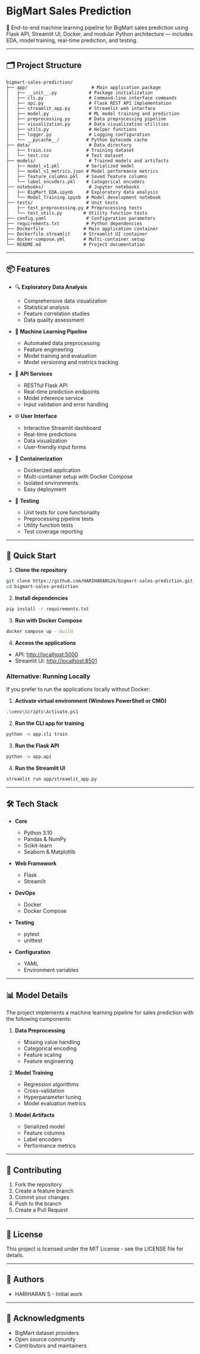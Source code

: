 # BigMart Sales Prediction

🚀 End-to-end machine learning pipeline for BigMart sales prediction using Flask API, Streamlit UI, Docker, and modular Python architecture — includes EDA, model training, real-time prediction, and testing.

---

## 🗂️ Project Structure 
 
```
bigmart-sales-prediction/
├── app/                        # Main application package
│   ├── __init__.py            # Package initialization
│   ├── cli.py                 # Command-line interface commands  
│   ├── api.py                 # Flask REST API implementation
│   ├── streamlit_app.py       # Streamlit web interface
│   ├── model.py               # ML model training and prediction
│   ├── preprocessing.py       # Data preprocessing pipeline
│   ├── visualization.py       # Data visualization utilities
│   ├── utils.py               # Helper functions
│   ├── logger.py              # Logging configuration
│   └── __pycache__/          # Python bytecode cache
├── data/                      # Data directory
│   ├── train.csv             # Training dataset
│   └── test.csv              # Test dataset
├── models/                    # Trained models and artifacts
│   ├── model_v1.pkl          # Serialized model
│   ├── model_v1_metrics.json # Model performance metrics
│   ├── feature_columns.pkl   # Saved feature columns
│   └── label_encoders.pkl    # Categorical encoders
├── notebooks/                 # Jupyter notebooks
│   ├── BigMart_EDA.ipynb     # Exploratory data analysis
│   └── Model_Training.ipynb  # Model development notebook
├── tests/                    # Unit tests
│   ├── test_preprocessing.py # Preprocessing tests
│   └── test_utils.py        # Utility function tests
├── config.yaml               # Configuration parameters
├── requirements.txt          # Python dependencies
├── Dockerfile               # Main application container
├── Dockerfile.streamlit     # Streamlit UI container
├── docker-compose.yml       # Multi-container setup
└── README.md                # Project documentation
```

---

## 📦 Features

- 🔍 **Exploratory Data Analysis**
  - Comprehensive data visualization
  - Statistical analysis
  - Feature correlation studies
  - Data quality assessment

- 🧠 **Machine Learning Pipeline**
  - Automated data preprocessing
  - Feature engineering
  - Model training and evaluation
  - Model versioning and metrics tracking

- 🔁 **API Services**
  - RESTful Flask API
  - Real-time prediction endpoints
  - Model inference service
  - Input validation and error handling

- 🌐 **User Interface**
  - Interactive Streamlit dashboard
  - Real-time predictions
  - Data visualization
  - User-friendly input forms

- 🐳 **Containerization**
  - Dockerized application
  - Multi-container setup with Docker Compose
  - Isolated environments
  - Easy deployment

- 🧪 **Testing**
  - Unit tests for core functionality
  - Preprocessing pipeline tests
  - Utility function tests
  - Test coverage reporting

---

## 🚀 Quick Start

1. **Clone the repository**
```bash
git clone https://github.com/HARIHARANS24/bigmart-sales-prediction.git
cd bigmart-sales-prediction
```

2. **Install dependencies**
```bash
pip install -r requirements.txt
```

3. **Run with Docker Compose**
```bash
docker compose up --build
```

4. **Access the applications**
- API: [http://localhost:5000](http://localhost:5000)
- Streamlit UI: [http://localhost:8501](http://localhost:8501)

### Alternative: Running Locally

If you prefer to run the applications locally without Docker:

1. **Activate virtual environment (Windows PowerShell or CMD)**
```bash
.\venv\Scripts\Activate.ps1
```

2. **Run the CLI app for training**
```bash
python -m app.cli train
```

3. **Run the Flask API**
```bash
python -m app.api
```

4. **Run the Streamlit UI**
```bash
streamlit run app/streamlit_app.py
```

---

## 🛠 Tech Stack

- **Core**
  - Python 3.10
  - Pandas & NumPy
  - Scikit-learn
  - Seaborn & Matplotlib

- **Web Framework**
  - Flask
  - Streamlit

- **DevOps**
  - Docker
  - Docker Compose

- **Testing**
  - pytest
  - unittest

- **Configuration**
  - YAML
  - Environment variables

---

## 📊 Model Details

The project implements a machine learning pipeline for sales prediction with the following components:

1. **Data Preprocessing**
   - Missing value handling
   - Categorical encoding
   - Feature scaling
   - Feature engineering

2. **Model Training**
   - Regression algorithms
   - Cross-validation
   - Hyperparameter tuning
   - Model evaluation metrics

3. **Model Artifacts**
   - Serialized model
   - Feature columns
   - Label encoders
   - Performance metrics

---

## 🤝 Contributing

1. Fork the repository
2. Create a feature branch
3. Commit your changes
4. Push to the branch
5. Create a Pull Request

---

## 📄 License

This project is licensed under the MIT License - see the LICENSE file for details.

---

## 👥 Authors

- HARIHARAN S - Initial work

---

## 🙏 Acknowledgments

- BigMart dataset providers
- Open source community
- Contributors and maintainers
